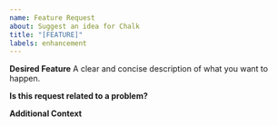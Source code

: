 ```yaml
---
name: Feature Request
about: Suggest an idea for Chalk
title: "[FEATURE]"
labels: enhancement
---
```


**Desired Feature**
A clear and concise description of what you want to happen.

**Is this request related to a problem?**

**Additional Context**

